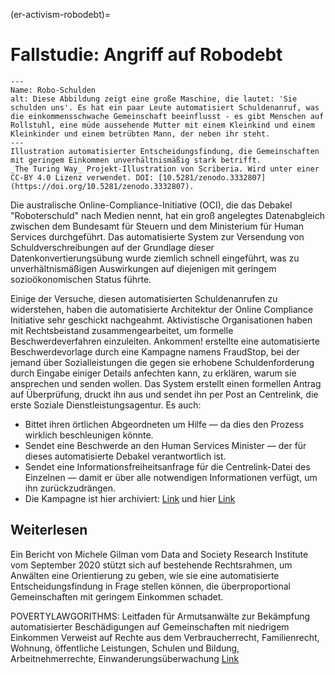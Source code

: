 (er-activism-robodebt)=
# Fallstudie: Angriff auf Robodebt

```{figure} ../../figures/robo-debt.jpg
---
Name: Robo-Schulden
alt: Diese Abbildung zeigt eine große Maschine, die lautet: 'Sie schulden uns'. Es hat ein paar Leute automatisiert Schuldenanruf, was die einkommensschwache Gemeinschaft beeinflusst - es gibt Menschen auf Rollstuhl, eine müde aussehende Mutter mit einem Kleinkind und einem Kleinkinder und einem betrübten Mann, der neben ihr steht.
---
Illustration automatisierter Entscheidungsfindung, die Gemeinschaften mit geringem Einkommen unverhältnismäßig stark betrifft.
_The Turing Way_ Projekt-Illustration von Scriberia. Wird unter einer CC-BY 4.0 Lizenz verwendet. DOI: [10.5281/zenodo.3332807](https://doi.org/10.5281/zenodo.3332807).
```

Die australische Online-Compliance-Initiative (OCI), die das Debakel "Roboterschuld" nach Medien nennt, hat ein groß angelegtes Datenabgleich zwischen dem Bundesamt für Steuern und dem Ministerium für Human Services durchgeführt. Das automatisierte System zur Versendung von Schuldverschreibungen auf der Grundlage dieser Datenkonvertierungsübung wurde ziemlich schnell eingeführt, was zu unverhältnismäßigen Auswirkungen auf diejenigen mit geringem sozioökonomischen Status führte.

Einige der Versuche, diesen automatisierten Schuldenanrufen zu widerstehen, haben die automatisierte Architektur der Online Compliance Initiative sehr geschickt nachgeahmt. Aktivistische Organisationen haben mit Rechtsbeistand zusammengearbeitet, um formelle Beschwerdeverfahren einzuleiten. Ankommen! erstellte eine automatisierte Beschwerdevorlage durch eine Kampagne namens FraudStop, bei der jemand über Sozialleistungen die gegen sie erhobene Schuldenforderung durch Eingabe einiger Details anfechten kann, zu erklären, warum sie ansprechen und senden wollen. Das System erstellt einen formellen Antrag auf Überprüfung, druckt ihn aus und sendet ihn per Post an Centrelink, die erste Soziale Dienstleistungsagentur. Es auch:

* Bittet ihren örtlichen Abgeordneten um Hilfe — da dies den Prozess wirklich beschleunigen könnte.
* Sendet eine Beschwerde an den Human Services Minister — der für dieses automatisierte Debakel verantwortlich ist.
* Sendet eine Informationsfreiheitsanfrage für die Centrelink-Datei des Einzelnen — damit er über alle notwendigen Informationen verfügt, um ihn zurückzudrängen.
* Die Kampagne ist hier archiviert: [Link](https://fraudstop.com.au/) und hier [Link](https://www.getup.org.au/campaigns/income-support/chip-in-to-expand-fraudstop/)


## Weiterlesen
Ein Bericht von Michele Gilman vom Data and Society Research Institute vom September 2020 stützt sich auf bestehende Rechtsrahmen, um Anwälten eine Orientierung zu geben, wie sie eine automatisierte Entscheidungsfindung in Frage stellen können, die überproportional Gemeinschaften mit geringem Einkommen schadet.

POVERTYLAWGORITHMS: Leitfaden für Armutsanwälte zur Bekämpfung automatisierter Beschädigungen auf Gemeinschaften mit niedrigem Einkommen Verweist auf Rechte aus dem Verbraucherrecht, Familienrecht, Wohnung, öffentliche Leistungen, Schulen und Bildung, Arbeitnehmerrechte, Einwanderungsüberwachung [Link](https://datasociety.net/library/poverty-lawgorithms)
